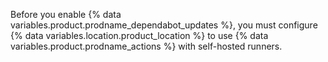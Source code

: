 Before you enable {% data variables.product.prodname_dependabot_updates %}, you must configure {% data variables.location.product_location %} to use {% data variables.product.prodname_actions %} with self-hosted runners.
